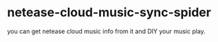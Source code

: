 # netease-cloud-music-sync-spider
you can get netease cloud music info from it and DIY your music play.
